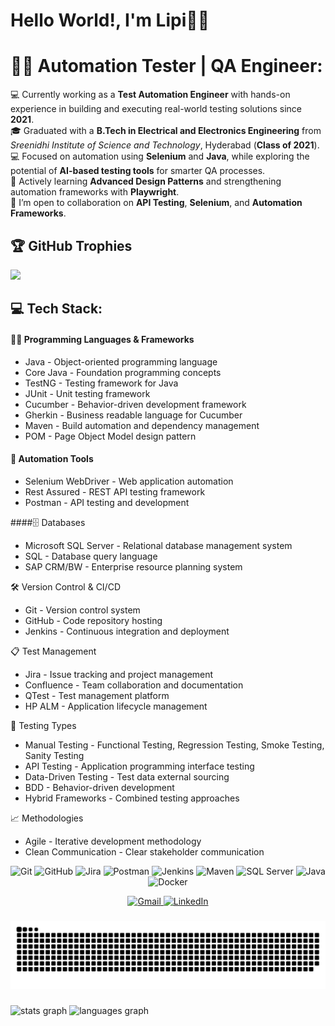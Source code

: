 <p align="center">
            
# Hello World!, I'm Lipi👋🏼  

</p>

# 🕵️‍♂️ Automation Tester | QA Engineer:

💻 Currently working as a <strong>Test Automation Engineer</strong> with hands-on experience in building and executing real-world testing solutions since <strong>2021</strong>. <br>
🎓 Graduated with a <strong>B.Tech in Electrical and Electronics Engineering</strong> from <em>Sreenidhi Institute of Science and Technology</em>, Hyderabad (<strong>Class of 2021</strong>). <br>
💻 Focused on automation using <strong>Selenium</strong> and <strong>Java</strong>, while exploring the potential of <strong>AI-based testing tools</strong> for smarter QA processes. <br>
🌱 Actively learning <strong>Advanced Design Patterns</strong> and strengthening automation frameworks with <strong>Playwright</strong>. <br>
👯 I’m open to collaboration on <strong>API Testing</strong>, <strong>Selenium</strong>, and <strong>Automation Frameworks</strong>. 

## 🏆 GitHub Trophies
<img src="https://github-profile-trophy.vercel.app/?username=AuTeLipi&theme=kimbie_dark" />

###

## 💻 Tech Stack:
#### 🧑‍💻 Programming Languages & Frameworks
- Java - Object-oriented programming language
- Core Java - Foundation programming concepts
- TestNG - Testing framework for Java
- JUnit - Unit testing framework
- Cucumber - Behavior-driven development framework
- Gherkin - Business readable language for Cucumber
- Maven - Build automation and dependency management
- POM - Page Object Model design pattern

#### 🤖 Automation Tools
- Selenium WebDriver - Web application automation
- Rest Assured - REST API testing framework
- Postman - API testing and development

####🗄️ Databases
- Microsoft SQL Server - Relational database management system
- SQL - Database query language
- SAP CRM/BW - Enterprise resource planning system

🛠️ Version Control & CI/CD
- Git - Version control system
- GitHub - Code repository hosting
- Jenkins - Continuous integration and deployment

📋 Test Management
- Jira - Issue tracking and project management
- Confluence - Team collaboration and documentation
- QTest - Test management platform
- HP ALM - Application lifecycle management
  
🧪 Testing Types
- Manual Testing - Functional Testing, Regression Testing, Smoke Testing, Sanity Testing
- API Testing - Application programming interface testing
- Data-Driven Testing - Test data external sourcing
- BDD - Behavior-driven development
- Hybrid Frameworks - Combined testing approaches

📈 Methodologies
- Agile - Iterative development methodology
- Clean Communication - Clear stakeholder communication

<p align="center">
  <!-- Badges with same height -->
  <img src="https://img.shields.io/badge/GIT-F05032?style=for-the-badge&logo=git&logoColor=white" alt="Git" height="28"/>
  <img src="https://img.shields.io/badge/GITHUB-181717?style=for-the-badge&logo=github&logoColor=white" alt="GitHub" height="28"/>
  <img src="https://img.shields.io/badge/JIRA-0052CC?style=for-the-badge&logo=jira&logoColor=white" alt="Jira" height="28"/>
  <img src="https://img.shields.io/badge/POSTMAN-FF6C37?style=for-the-badge&logo=postman&logoColor=white" alt="Postman" height="28"/>
  <img src="https://img.shields.io/badge/JENKINS-D24939?style=for-the-badge&logo=jenkins&logoColor=white" alt="Jenkins" height="28"/>
  <img src="https://img.shields.io/badge/APACHE_MAVEN-C71A36?style=for-the-badge&logo=apachemaven&logoColor=white" alt="Maven" height="28"/>
  <img src="https://img.shields.io/badge/MICROSOFT_SQL_SERVER-CC2927?style=for-the-badge&logo=microsoftsqlserver&logoColor=white" alt="SQL Server" height="28"/>
  <img src="https://img.shields.io/badge/JAVA-007396?style=for-the-badge&logo=java&logoColor=white" alt="Java" height="28"/>
  <img src="https://img.shields.io/badge/DOCKER-2496ED?style=for-the-badge&logo=docker&logoColor=white" alt="Docker" height="28"/>
</p>

<p align="center" style="margin-top: 10px;">
<!-- Gmail - Replace with your actual email -->
  <a href="mailto:lipipgm@gmail.com">
    <img src="https://img.shields.io/badge/Gmail-D14836?style=for-the-badge&logo=gmail&logoColor=white" alt="Gmail" height="28"/>
  </a>
  
  <!-- LinkedIn - Replace 'your-linkedin-username' with your LinkedIn username -->
  <a href="https://www.linkedin.com/in/lipidubbaka" target="_blank">
    <img src="https://img.shields.io/badge/LinkedIn-0077B5?style=for-the-badge&logo=linkedin&logoColor=white" alt="LinkedIn" height="28"/>
  </a>
</p>

###

<picture>
  <source media="(prefers-color-scheme: dark)" srcset="https://raw.githubusercontent.com/AuTeLipi/AuTeLipi/output/github-snake-dark.svg" />
  <source media="(prefers-color-scheme: light)" srcset="https://raw.githubusercontent.com/AuTeLipi/AuTeLipi/output/github-snake.svg" />
  <img alt="github-snake" src="https://raw.githubusercontent.com/AuTeLipi/AuTeLipi/output/github-snake.svg" />
</picture>

###

<div align="lef">
  <img src="https://github-readme-stats.vercel.app/api?username=AuTeLipi&hide_title=false&hide_rank=false&show_icons=true&include_all_commits=true&count_private=true&disable_animations=false&theme=dracula&locale=en&hide_border=false" height="150" alt="stats graph"  />
  <img src="https://github-readme-stats.vercel.app/api/top-langs?username=AuTeLipi&locale=en&hide_title=false&layout=compact&card_width=320&langs_count=5&theme=dracula&hide_border=false" height="150" alt="languages graph"  />
</div>

###


